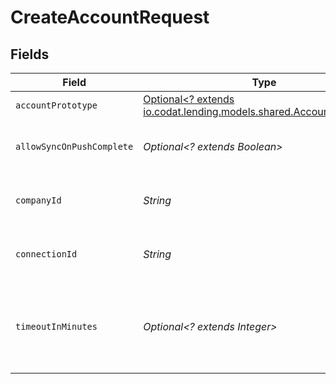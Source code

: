 # CreateAccountRequest


## Fields

| Field                                                                                                          | Type                                                                                                           | Required                                                                                                       | Description                                                                                                    | Example                                                                                                        |
| -------------------------------------------------------------------------------------------------------------- | -------------------------------------------------------------------------------------------------------------- | -------------------------------------------------------------------------------------------------------------- | -------------------------------------------------------------------------------------------------------------- | -------------------------------------------------------------------------------------------------------------- |
| `accountPrototype`                                                                                             | [Optional<? extends io.codat.lending.models.shared.AccountPrototype>](../../models/shared/AccountPrototype.md) | :heavy_minus_sign:                                                                                             | N/A                                                                                                            |                                                                                                                |
| `allowSyncOnPushComplete`                                                                                      | *Optional<? extends Boolean>*                                                                                  | :heavy_minus_sign:                                                                                             | Allow a sync upon push completion.                                                                             |                                                                                                                |
| `companyId`                                                                                                    | *String*                                                                                                       | :heavy_check_mark:                                                                                             | Unique identifier for a company.                                                                               | 8a210b68-6988-11ed-a1eb-0242ac120002                                                                           |
| `connectionId`                                                                                                 | *String*                                                                                                       | :heavy_check_mark:                                                                                             | Unique identifier for a connection.                                                                            | 2e9d2c44-f675-40ba-8049-353bfcb5e171                                                                           |
| `timeoutInMinutes`                                                                                             | *Optional<? extends Integer>*                                                                                  | :heavy_minus_sign:                                                                                             | Time limit for the push operation to complete before it is timed out.                                          |                                                                                                                |